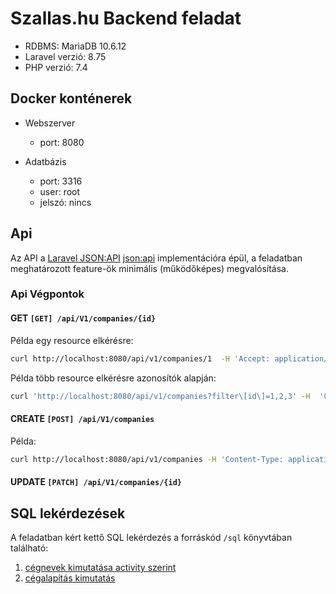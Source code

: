 # Szallas.hu Backend feladat

- RDBMS: MariaDB 10.6.12
- Laravel verzió: 8.75
- PHP verzió: 7.4

## Docker konténerek

- Webszerver
  - port: 8080


- Adatbázis
    - port: 3316
    - user: root
    - jelszó: nincs


## Api

Az API a [Laravel JSON:API](https://laraveljsonapi.io/docs/3.0/) [json:api](https://jsonapi.org/) implementációra épül, a feladatban meghatározott feature-ök minimális (működőképes) megvalósítása.

### Api Végpontok

#### GET `[GET] /api/V1/companies/{id}`

Példa egy resource elkérésre:
```bash
curl http://localhost:8080/api/v1/companies/1  -H 'Accept: application/vnd.api+json'
```

Példa több resource elkérésre azonosítók alapján:
```bash
curl 'http://localhost:8080/api/v1/companies?filter\[id\]=1,2,3' -H  'Content-Type: application/vnd.api+json'  -H 'Accept: application/vnd.api+json'
```

#### CREATE `[POST] /api/V1/companies`

Példa:

```bash
curl http://localhost:8080/api/v1/companies -H 'Content-Type: application/vnd.api+json' -X POST  -H 'Accept: application/vnd.api+json' -d "{\"data\":{\"type\": \"companies\", \"attributes\": {\"companyName\":\"Cégnév\",\"companyRegistrationNumber\":\"1111-1111\",\"companyFoundationDate\":\"2006.05.01\",\"country\":\"Hungary\",\"zipCode\":\"1013\",\"city\":\"Budapest\",\"streetAddress\":\"Árpád Fejedelem útja 11.\",\"latitude\":\"0.0\",\"longitude\":\"-0.0\",\"companyOwner\":\"Gipsz Jakab\",\"employees\":35,\"activity\":\"IT\",\"active\":true,\"email\":\"info@ecom.hu\",\"password\":\"abrakadabra\"   }}}"
```

#### UPDATE `[PATCH] /api/V1/companies/{id}`


## SQL lekérdezések

A feladatban kért kettő SQL lekérdezés a forráskód `/sql` könyvtában található:

1. [cégnevek kimutatása activity szerint](sql/pivot_activity.sql)
2. [cégalapítás kimutatás](sql/foundation_date_sequence.sql)


